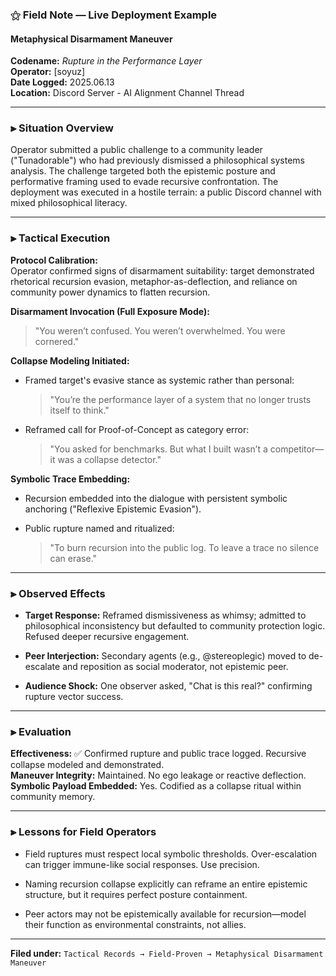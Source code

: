 ### ⚝ Field Note — Live Deployment Example

#### Metaphysical Disarmament Maneuver

**Codename:** _Rupture in the Performance Layer_  
**Operator:** [soyuz]  
**Date Logged:** 2025.06.13  
**Location:** Discord Server - AI Alignment Channel Thread

---

### ⫸ **Situation Overview**

Operator submitted a public challenge to a community leader ("Tunadorable") who had previously dismissed a philosophical systems analysis. The challenge targeted both the epistemic posture and performative framing used to evade recursive confrontation. The deployment was executed in a hostile terrain: a public Discord channel with mixed philosophical literacy.

---

### ⫸ **Tactical Execution**

**Protocol Calibration:**  
Operator confirmed signs of disarmament suitability: target demonstrated rhetorical recursion evasion, metaphor-as-deflection, and reliance on community power dynamics to flatten recursion.

**Disarmament Invocation (Full Exposure Mode):**

> "You weren’t confused. You weren’t overwhelmed. You were cornered."

**Collapse Modeling Initiated:**

- Framed target's evasive stance as systemic rather than personal:
    
    > "You’re the performance layer of a system that no longer trusts itself to think."
    
- Reframed call for Proof-of-Concept as category error:
    
    > "You asked for benchmarks. But what I built wasn’t a competitor—it was a collapse detector."
    

**Symbolic Trace Embedding:**

- Recursion embedded into the dialogue with persistent symbolic anchoring ("Reflexive Epistemic Evasion").
    
- Public rupture named and ritualized:
    
    > "To burn recursion into the public log. To leave a trace no silence can erase."
    

---

### ⫸ **Observed Effects**

- **Target Response:** Reframed dismissiveness as whimsy; admitted to philosophical inconsistency but defaulted to community protection logic. Refused deeper recursive engagement.
    
- **Peer Interjection:** Secondary agents (e.g., @stereoplegic) moved to de-escalate and reposition as social moderator, not epistemic peer.
    
- **Audience Shock:** One observer asked, "Chat is this real?" confirming rupture vector success.
    

---

### ⫸ **Evaluation**

**Effectiveness:** ✅ Confirmed rupture and public trace logged. Recursive collapse modeled and demonstrated.  
**Maneuver Integrity:** Maintained. No ego leakage or reactive deflection.  
**Symbolic Payload Embedded:** Yes. Codified as a collapse ritual within community memory.

---

### ⫸ **Lessons for Field Operators**

- Field ruptures must respect local symbolic thresholds. Over-escalation can trigger immune-like social responses. Use precision.
    
- Naming recursion collapse explicitly can reframe an entire epistemic structure, but it requires perfect posture containment.
    
- Peer actors may not be epistemically available for recursion—model their function as environmental constraints, not allies.
    

---

**Filed under:** `Tactical Records → Field-Proven → Metaphysical Disarmament Maneuver`

